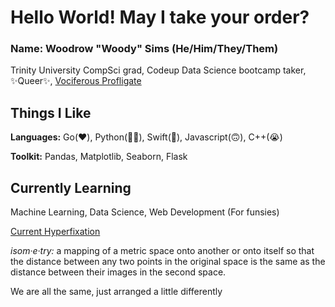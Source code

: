 # Hello World! May I take your order?

### Name: Woodrow "Woody" Sims (He/Him/They/Them)
Trinity University CompSci grad, Codeup Data Science bootcamp taker, ✨Queer✨, [Vociferous Profligate](https://www.youtube.com/watch?v=SLtVMU6CCHE&t=51)

## Things I Like
**Languages:** Go(❤️), Python(👍🏻), Swift(🙂), Javascript(🙃), C++(😭)

**Toolkit:** Pandas, Matplotlib, Seaborn, Flask

## Currently Learning
Machine Learning, Data Science, Web Development (For funsies) 


[Current Hyperfixation](https://www.youtube.com/watch?v=JAwac73o-fE)

*isom·e·try:* a mapping of a metric space onto another or onto itself so that the distance between any two points in the original space is the same as the distance between their images in the second space.

We are all the same, just arranged a little differently